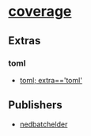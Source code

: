 # [coverage](https://pypi.org/project/coverage)


## Extras

### toml
- [toml; extra=='toml'](packages/t/toml.md)


## Publishers
- [nedbatchelder](https://pypi.org/user/nedbatchelder)

